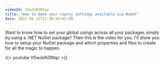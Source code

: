 ```yaml
---
videoId: V5wJeN3Ntqc
title: "How to make your csproj settings available via NuGet"
date: 2022-06-21T21:30:02+01:00
---
```


Want to know how to set your global usings across all your packages simply by using a .NET NuGet package? Then this is the video for you. I'll show you how to setup your NuGet package and which properties and files to create for all the magic to happen.

<!--more-->

{{< youtube V5wJeN3Ntqc >}}

